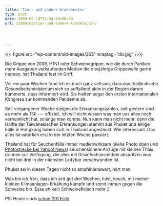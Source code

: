 ```yaml
---
title: 'Tier- und andere Krankheiten'
type: post
date: 2009-06-14T11:34:20+00:00
url: /2009/06/tier-und-andere-krankheiten/




---
```

{{< figure src="wp-content/old-images/265" wraptag="div.jpg" />}}

Die Grippe von 2009, H1N1 oder Schweinegrippe, wie die durch Paniken mehr Ausgaben verkaufenden Medien die diesjährige Grippewelle gerne nennen, hat Thailand fest im Griff.

Vor ein paar Wochen fand ich es noch ganz seltsam, dass das thailändische Gesundheitsministerium sich so auffallend aktiv in der Region darum kümmerte, dass informiert wird. Sie hielten sogar den ersten internationalen Kongress zur kommenden Pandemie ab.

Seit vergangener Woche steigen die Erkrankungszahlen, seit gestern sind es mehr als 150 --- offiziell, ich will nicht wissen was man uns alles noch verheimlicht hat, solange man konnte. Nun kann man nicht mehr, denn die Hälfte der Taiwanesischen Erkrankungen stammt aus Phuket und einige Fälle in Hongkong haben sich in Thailand angesteckt. Wie interessant. Das alles ist natürlich erst in der letzten Woche passiert.

Thailand hat für Seuchenfälle immer medienwirksam (siehe Photo oben und [Photostrecke bei Yahoo! News][1]) seuchensichere Anzüge mit kleinen Thais drinnen zur Verfügung, die alles mit Desinfektionsmitteln abspritzen was nicht bei drei in der nächsten Ladybar verschwunden ist.

Phuket sei in diesen Tagen nicht so empfehlenswert, hört man.

Was bin ich froh, dass ich seit gut drei Wochen, hust, keuch, mit meiner kleinen Klimaanlagen-Erkältung kämpfe und somit immun gegen die Schweine bin. Esse eh kein Schweinefleisch mehr ;)

PS: Heute sinds [schon 201 Fälle][2].

 [1]: http://news.yahoo.com/nphotos/Thailand/ss/events/wl/041209thailand#photoViewer=/090614/ids_photos_wl/r120338569.jpg
 [2]: http://www.nationmultimedia.com/2009/06/15/national/national_30105172.php

